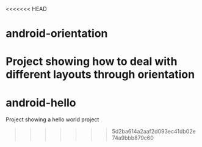 <<<<<<< HEAD
# android-orientation
Project showing how to deal with different layouts through orientation
=======
# android-hello
Project showing a hello world project
>>>>>>> 5d2ba614a2aaf2d093ec41db02e74a9bbb879c60
